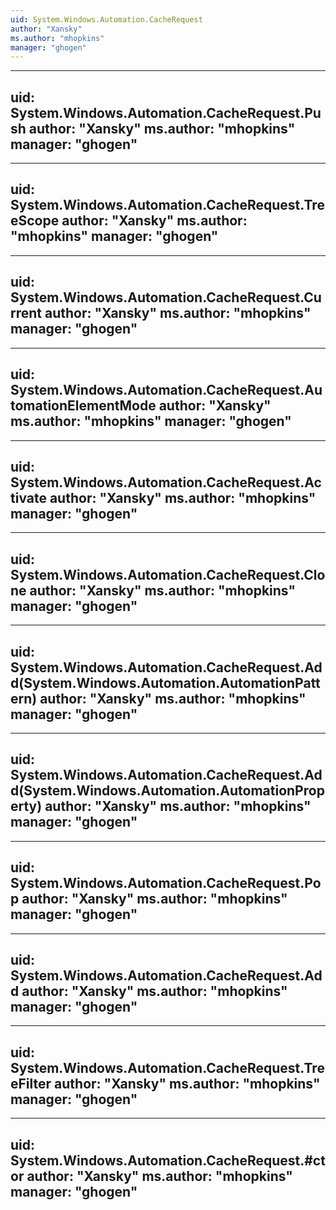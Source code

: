 ```yaml
---
uid: System.Windows.Automation.CacheRequest
author: "Xansky"
ms.author: "mhopkins"
manager: "ghogen"
---
```


---
uid: System.Windows.Automation.CacheRequest.Push
author: "Xansky"
ms.author: "mhopkins"
manager: "ghogen"
---

---
uid: System.Windows.Automation.CacheRequest.TreeScope
author: "Xansky"
ms.author: "mhopkins"
manager: "ghogen"
---

---
uid: System.Windows.Automation.CacheRequest.Current
author: "Xansky"
ms.author: "mhopkins"
manager: "ghogen"
---

---
uid: System.Windows.Automation.CacheRequest.AutomationElementMode
author: "Xansky"
ms.author: "mhopkins"
manager: "ghogen"
---

---
uid: System.Windows.Automation.CacheRequest.Activate
author: "Xansky"
ms.author: "mhopkins"
manager: "ghogen"
---

---
uid: System.Windows.Automation.CacheRequest.Clone
author: "Xansky"
ms.author: "mhopkins"
manager: "ghogen"
---

---
uid: System.Windows.Automation.CacheRequest.Add(System.Windows.Automation.AutomationPattern)
author: "Xansky"
ms.author: "mhopkins"
manager: "ghogen"
---

---
uid: System.Windows.Automation.CacheRequest.Add(System.Windows.Automation.AutomationProperty)
author: "Xansky"
ms.author: "mhopkins"
manager: "ghogen"
---

---
uid: System.Windows.Automation.CacheRequest.Pop
author: "Xansky"
ms.author: "mhopkins"
manager: "ghogen"
---

---
uid: System.Windows.Automation.CacheRequest.Add
author: "Xansky"
ms.author: "mhopkins"
manager: "ghogen"
---

---
uid: System.Windows.Automation.CacheRequest.TreeFilter
author: "Xansky"
ms.author: "mhopkins"
manager: "ghogen"
---

---
uid: System.Windows.Automation.CacheRequest.#ctor
author: "Xansky"
ms.author: "mhopkins"
manager: "ghogen"
---
